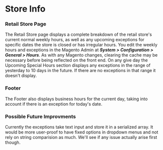 Store Info
==========

### Retail Store Page ###
The Retail Store page displays a complete breakdown of the retail store's current
normal weekly hours, as well as any upcoming exceptions for
specific dates the store is closed or has irregular hours.  You edit the weekly hours
and exceptions in the Magento Admin at ***System > Configuration > General > Hours***.
As with any Magento changes, clearing the cache may be necessary before being reflected
on the front end.  On any give day the Upcoming Special Hours section displays any
exceptions in the range of yesterday to 10 days in the future.
If there are no exceptions in that range it doesn't display.

### Footer ###
The Footer also displays business hours for the current day,
taking into account if there is an exception for today's date.


### Possible Future Improvments ###
Currently the exceptions take text input and store it in a serialized array.
It would be more user-proof to have fixed options in dropdown menus and not rely on string
comparision as much.  We'll see if any issue actually arise first though.
